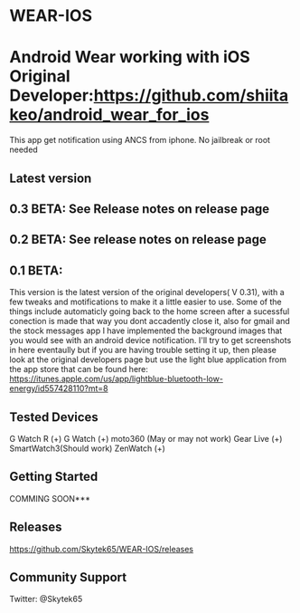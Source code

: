 # WEAR-IOS
Android Wear working with iOS
Original Developer:https://github.com/shiitakeo/android_wear_for_ios
===================================

This app get notification using ANCS from iphone. No jailbreak or root needed 


Latest version
--------------
0.3 BETA: See Release notes on release page
-------------------------------------------

0.2 BETA: See release notes on release page
-------------------------------------------

0.1 BETA:
---------
This version is the latest version of the original developers( V 0.31), with a few tweaks and motifications 
to make it a little easier to use. Some of the things include automaticly going back to the home screen after 
a sucessful conection is made that way you dont accadently close it, also for gmail and the stock messages app 
I have implemented the background images that you would see with an android device notification. I'll try to get 
screenshots in here eventaully but if you are having trouble setting it up, then please look at the original developers
page but use the light blue application from the app store that can be found here: https://itunes.apple.com/us/app/lightblue-bluetooth-low-energy/id557428110?mt=8



Tested Devices
--------------
G Watch R (+)
G Watch (+)
moto360 (May or may not work)
Gear Live (+)
SmartWatch3(Should work)
ZenWatch (+)

Getting Started
---------------
COMMING SOON***

Releases
---------------
https://github.com/Skytek65/WEAR-IOS/releases

Community Support
------------------
Twitter: @Skytek65
